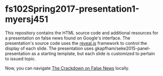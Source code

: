 # fs102Spring2017-presentation1-myersj451

This repository contains the HTML source code and additional resources for a presentation on false news found on Google's interface. The presentation's source code uses the
[reveal.js](https://github.com/hakimel/reveal.js/) framework to control the display of each slide. The presentation uses gkapfham/seke2015-panel-presentation as a starting template, but each slide is customized to pertain to issued topic. 


Now, you can navigate [The Crackdown on False News](http://cdn.rawgit.com/myersj451/FS102-news_presentation-myersj451/master/fake_news1.html#/) locally.
